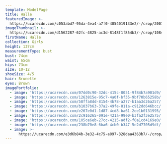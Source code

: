 ```yaml
---
template: ModelPage
title: Halle
featuredImage: >-
  https://ucarecdn.com/c053abd7-95da-4ea4-a7f0-4054019133e2/-/crop/2001x1082/0,530/-/preview/
imageThumbnail: >-
  https://ucarecdn.com/d1562287-62fc-4825-ac3d-8148f1f854b3/-/crop/1084x1305/209,289/-/preview/
firstName: Halle
collection: Girls
height: 137cm
measurementType: bust
bust: 74cm
waist: 65cm
hips: 73cm
size: 10-12
shoeSize: 4/5
hair: Brunette
eyes: Brown
imagePortfolio:
  - image: 'https://ucarecdn.com/07dd0c90-32dc-415c-8051-9f84b7a901d9/'
  - image: 'https://ucarecdn.com/1263815e-95c7-4a0f-bf35-9bf70b65258b/'
  - image: 'https://ucarecdn.com/58ffa8dd-8154-4b78-a277-b1aa3d26a257/'
  - image: 'https://ucarecdn.com/b1037b63-37a2-49fe-811a-c912dd646bcc/'
  - image: 'https://ucarecdn.com/e267e0d1-1d87-4cd8-ba61-2ee1b0131995/'
  - image: 'https://ucarecdn.com/2c916265-091e-421a-99e0-b3fa2f3e2575/'
  - image: 'https://ucarecdn.com/105ce6eb-27cc-4215-adf2-f0a1cd4169e0/'
  - image: 'https://ucarecdn.com/238b70e8-6ba6-4cb0-b347-5e2d7705d9df/'
  - image: >-
      https://ucarecdn.com/e3d6b84b-3e32-4c75-a097-328daa4363b7/-/crop/1034x1392/848,907/-/preview/
---
```


